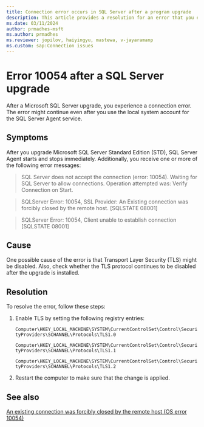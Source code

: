 ```yaml
---
title: Connection error occurs in SQL Server after a program upgrade
description: This article provides a resolution for an error that you experience after you upgrade SQL Server.
ms.date: 03/11/2024
author: prmadhes-msft
ms.author: prmadhes
ms.reviewer: jopilov, haiyingyu, mastewa, v-jayaramanp
ms.custom: sap:Connection issues
---
```


# Error 10054 after a SQL Server upgrade

After a Microsoft SQL Server upgrade, you experience a connection error. The error might continue even after you use the local system account for the SQL Server Agent service.

## Symptoms

After you upgrade Microsoft SQL Server Standard Edition (STD), SQL Server Agent starts and stops immediately. Additionally, you receive one or more of the following error messages:

> SQL Server does not accept the connection (error: 10054). Waiting for SQL Server to allow connections. Operation attempted was: Verify Connection on Start.

> SQLServer Error: 10054, SSL Provider: An Existing connection was forcibly closed by the remote host. [SQLSTATE 08001]

> SQLServer Error: 10054, Client unable to establish connection [SQLSTATE 08001]

## Cause

One possible cause of the error is that Transport Layer Security (TLS) might be disabled. Also, check whether the TLS protocol continues to be disabled after the upgrade is installed.

## Resolution

To resolve the error, follow these steps:

1. Enable TLS by setting the following registry entries:

    `Computer\HKEY_LOCAL_MACHINE\SYSTEM\CurrentControlSet\Control\SecurityProviders\SCHANNEL\Protocols\TLS1.0`

    `Computer\HKEY_LOCAL_MACHINE\SYSTEM\CurrentControlSet\Control\SecurityProviders\SCHANNEL\Protocols\TLS1.1`

    `Computer\HKEY_LOCAL_MACHINE\SYSTEM\CurrentControlSet\Control\SecurityProviders\SCHANNEL\Protocols\TLS1.2`

1. Restart the computer to make sure that the change is applied.

## See also

[An existing connection was forcibly closed by the remote host (OS error 10054)](tls-exist-connection-closed.md)
